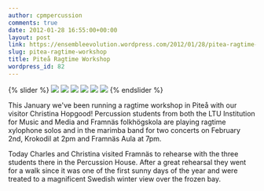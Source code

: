```yaml
---
author: cpmpercussion
comments: true
date: 2012-01-28 16:55:00+00:00
layout: post
link: https://ensembleevolution.wordpress.com/2012/01/28/pitea-ragtime-workshop/
slug: pitea-ragtime-workshop
title: Piteå Ragtime Workshop
wordpress_id: 82
---
```


{% slider %}
![](https://ensembleevolution.files.wordpress.com/2012/01/9c9cb-img.jpg)
![](https://ensembleevolution.files.wordpress.com/2012/01/e95b4-img.jpg)
![](https://ensembleevolution.files.wordpress.com/2012/01/5eff9-img.jpg)
![](https://ensembleevolution.files.wordpress.com/2012/01/403bd-img.jpg)
![](https://ensembleevolution.files.wordpress.com/2012/01/e5bda-img.jpg)
![](https://ensembleevolution.files.wordpress.com/2012/01/00e8f-img.jpg)
{% endslider %}

This January we've been running a ragtime workshop in Piteå with our visitor Christina Hopgood! Percussion students from both the LTU Institution for Music and Media and Framnäs folkhögskola are playing ragtime xylophone solos and in the marimba band for two concerts on February 2nd, Krokodil at 2pm and Framnäs Aula at 7pm.

Today Charles and Christina visited Framnäs to rehearse with the three students there in the Percussion House. After a great rehearsal they went for a walk since it was one of the first sunny days of the year and were treated to a magnificent Swedish winter view over the frozen bay.